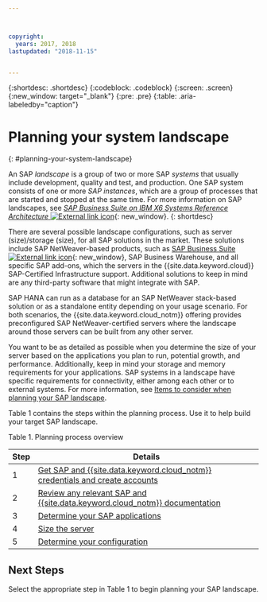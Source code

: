 ```yaml
---



copyright:
  years: 2017, 2018
lastupdated: "2018-11-15"


---
```


{:shortdesc: .shortdesc}
{:codeblock: .codeblock}
{:screen: .screen}
{:new_window: target="_blank"}
{:pre: .pre}
{:table: .aria-labeledby="caption"}

# Planning your system landscape
{: #planning-your-system-landscape}

An SAP *landscape* is a group of two or more SAP *systems* that usually include development, quality and test, and production. One SAP system consists of one or more *SAP instances*, which are a group of processes that are started and stopped at the same time. For more information on SAP landscapes, see [*SAP Business Suite on IBM X6 Systems Reference Architecture* ![External link icon](../../icons/launch-glyph.svg "External link icon")](https://lenovopress.com/redp5073.pdf){: new_window}.
{: shortdesc}

There are several possible landscape configurations, such as server (size)/storage (size), for all SAP solutions in the market. These solutions include SAP NetWeaver-based products, such as [SAP Business Suite ![External link icon](../../icons/launch-glyph.svg "External link icon")](https://open.sap.com/courses/suitehana1){: new_window}, SAP Business Warehouse, and all specific SAP add-ons, which the servers in the {{site.data.keyword.cloud}} SAP-Certified Infrastructure support. Additional solutions to keep in mind are any third-party software that might integrate with SAP. 

SAP HANA can run as a database for an SAP NetWeaver stack-based solution or as a standalone entity depending on your usage scenario. For both scenarios, the {{site.data.keyword.cloud_notm}} offering provides preconfigured SAP NetWeaver-certified servers where the landscape around those servers can be built from any other server.

You want to be as detailed as possible when you determine the size of your server based on the applications you plan to run, potential growth, and performance. Additionally, keep in mind your storage and memory requirements for your applications. SAP systems in a landscape have specific requirements for connectivity, either among each other or to external systems. For more information, see [Items to consider when planning your SAP landscape](/docs/infrastructure/sap-hana/hana-considerations.html).

Table 1 contains the steps within the planning process. Use it to help build your target SAP landscape.

Table 1. Planning process overview

| Step | Details |
| --- | --- |
| 1 | [Get SAP and {{site.data.keyword.cloud_notm}} credentials and create accounts](/docs/infrastructure/sap-hana/hana-get-credentials.html) |
| 2 | [Review any relevant SAP and {{site.data.keyword.cloud_notm}} documentation](/docs/infrastructure/sap-hana/hana-review-doc.html) |
| 3 | [Determine your SAP applications](/docs/infrastructure/sap-hana/hana-determine-apps.html) |
| 4 | [Size the server](/docs/infrastructure/sap-hana/hana-size-server.html) |
| 5 | [Determine your configuration](/docs/infrastructure/sap-hana/hana-determine-configuration.html) |

## Next Steps

Select the appropriate step in Table 1 to begin planning your SAP landscape.

